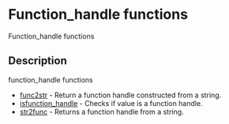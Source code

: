 # Function_handle functions

Function_handle functions

## Description

function_handle functions

- [func2str](func2str.md) - Return a function handle constructed from a string.
- [isfunction_handle](isfunction_handle.md) - Checks if value is a function handle.
- [str2func](str2func.md) - Returns a function handle from a string.
